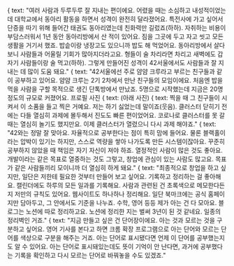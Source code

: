 { text: "여러 사람과 두루두루 잘 지내는 편이에요. 어렸을 때는 소심하고 내성적이었는데 대학교에서 동아리 활동을 하면서 성격이 완전히 달라졌어요. 특전사에 가고 싶어서 단증을 따기 위해 들어간 태권도 동아리였는데 친화력만 길렀죠(하하). 자취하는 비용이 부담스러워서 1년 동안 동아리방에서 산 적이 있어요. 짐을 그곳에 두고 자고 씻고 모든 생활을 거기서 했죠. 밥솥이랑 냉장고도 있으니까 밥도 해 먹었어요. 동아리방에서 살다 보니 사람들과 어울릴 기회가 많아지더라고요. 형들이 술 차리라면 차리고 새벽에도 갑자기 사람들이랑 술 먹고(하하). 그렇게 만들어진 성격이 42서울에서도 사람들과 잘 지내는 데 많이 도움 돼요."
{ text: "42서울에선 주로 얌얌 크루라고 부르는 친구들과 같이 공부하고 있어요. 얌얌 크루는 2기 2차에서 만난 친구들의 모임이에요. 처음엔 밥을 먹을 사람을 구할 목적으로 생긴 단톡방에서 만났죠. 5명으로 시작했는데 지금은 20명 정도의 규모로 커졌어요. 프로필 사진
{ text: (아래 사진)
{ text: 찍을 때 그 친구들이 시켜서 이 소품을 들고 찍은 거예요. 저는 하기 싫었는데 말이죠(웃음). 클러스터 닫히기 전에는 다들 열심히 과제에 몰두해서 진도도 빠른 편이었어요. 코로나로 클러스터를 못 갈 때는 열심히 놀기도 했지만요. 이제 클러스터가 열렸으니 다시 과제 해야죠."
{ text: "42와는 정말 잘 맞아요. 자율적으로 공부한다는 점이 특히 맘에 들어요. 물론 블랙홀이라는 압박이 있기는 하지만, 스스로 역량을 쌓아 나가도록 만든 시스템이잖아요. 꾸준히 공부하지 않았을 때 책임은 자기 자신이 져야 하죠. 열정적인 사람이 많은 것도 좋아요. 개발이라는 같은 목표로 열중하는 것도 그렇고, 창업에 관심이 있는 사람도 많고요. 목표가 같은 사람들끼리 모이니까 더 열심히 하게 돼요."
{ text: "최종적으로 창업을 하고 싶지만, 일단은 저한테 필요한 것부터 만들어 보고 싶어요. 기록하고 정리하는 걸 좋아해요. 캘린더에도 하루의 모든 일과를 기록해요. 사람과 관련된 건 초록색으로 메모한다든지 저만의 규칙도 있어요. 웹사이트도 하나하나 정리해요. 일단 북마크에는 공식 홈페이지만 담아두고, 그 안에서도 기준을 나누죠. 수학, 영어 등등 제가 아는 건 다 모아요. 블로그는 노션에 따로 정리하고요. 노션에 정리한 지는 벌써 3년이 된 것 같네요. 일종의 정리벽인 거죠."
{ text: "지금 만들고 싶은 건 단어장이에요. 아는 것과 모르는 것을 구분하고 싶어요. 영어 기사를 본다고 하면 크롬 확장 프로그램으로 아는 단어와 모르는 단어를 색상으로 구분을 해주는 거죠. 아는 단어로 표시됐다면 언제 이 단어를 공부했는지도 알 수 있어요. 아는 단어로 표시돼있는데도 뜻이 기억이 안 난다면, 과거에 공부했다는 기록을 확인하고 다시 모르는 단어로 바꿔놓을 수도 있겠죠."
